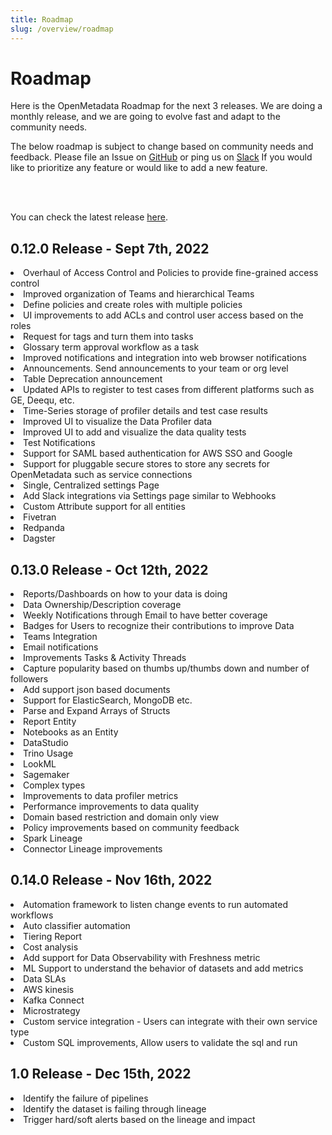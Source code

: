 ```yaml
---
title: Roadmap
slug: /overview/roadmap
---
```


# Roadmap

Here is the OpenMetadata Roadmap for the next 3 releases. We are doing a monthly release, and we are going to evolve fast
and adapt to the community needs.

The below roadmap is subject to change based on community needs and feedback. Please file an Issue on [GitHub](https://github.com/open-metadata/OpenMetadata/issues) 
or ping us on [Slack](https://slack.open-metadata.org/) If you would like to prioritize any feature or would like to add a new feature.

<br></br>

You can check the latest release [here](/overview/releases).

## 0.12.0 Release - Sept 7th, 2022

<TileContainer>
  <Tile
    title="Access Control and Policies"
    text=""
    background="yellow-70"
    bordercolor="yellow-70"
    link="https://github.com/open-metadata/OpenMetadata/issues/4199"
  >
    <li>Overhaul of Access Control and Policies to provide fine-grained access control</li>
    <li>Improved organization of Teams and hierarchical Teams</li>
    <li>Define policies and create roles with multiple policies</li>
    <li>UI improvements to add ACLs and control user access based on the roles</li>
  </Tile>
  <Tile
    title="Collaboration"
    text=""
    background="purple-70"
    bordercolor="purple-70"
    link=""
    size="half"
  >
    <li>Request for tags and turn them into tasks</li>
    <li>Glossary term approval workflow as a task</li>
    <li>Improved notifications and integration into web browser notifications</li>
    <li>Announcements. Send announcements to your team or org level</li>
    <li>Table Deprecation announcement</li>
  </Tile>
  <Tile
    title="Data Quality"
    text=""
    background="pink-70"
    bordercolor="pink-70"
    link="https://github.com/open-metadata/OpenMetadata/issues/4652"
  >
    <li>Updated APIs to register to test cases from different platforms such as GE, Deequ, etc.</li>
    <li>Time-Series storage of profiler details and test case results</li>
    <li>Improved UI to visualize the Data Profiler data</li>
    <li>Improved UI to add and visualize the data quality tests</li>
    <li>Test Notifications</li>
  </Tile>
  <Tile
    title="Security"
    text=""
    background="green-70"
    bordercolor="green-70"
    link="https://github.com/open-metadata/OpenMetadata/issues/5803"
    size="half"
  >
    <li>Support for SAML based authentication for AWS SSO and Google</li>
    <li>Support for pluggable secure stores to store any secrets for OpenMetadata such as service connections</li>
  </Tile>
  <Tile
    title="Site-Wide Settings"
    text=""
    background="yellow-70"
    bordercolor="blue-70"
  >
    <li>Single, Centralized settings Page</li>
    <li>Add Slack integrations via Settings page similar to Webhooks</li>
    <li>Custom Attribute support for all entities</li>
  </Tile>
  <Tile
    title="Connectors"
    text=""
    background="purple-70"
    bordercolor="blue-70"
  >
    <li>Fivetran</li>
    <li>Redpanda</li>
    <li>Dagster</li>
  </Tile>
</TileContainer>

## 0.13.0 Release - Oct 12th, 2022

<TileContainer>
  <Tile
    title="Data Intelligence"
    text=""
    background="yellow-70"
    bordercolor="yellow-70"
    link=""
  >
    <li>Reports/Dashboards on how to your data is doing</li>
    <li>Data Ownership/Description coverage</li>
    <li>Weekly Notifications through Email to have better coverage</li>
  </Tile>
  <Tile
    title="Collaboration"
    text=""
    background="purple-70"
    bordercolor="purple-70"
    link=""
    size="half"
  >
    <li>Badges for Users to recognize their contributions to improve Data</li>
    <li>Teams Integration</li>
    <li>Email notifications</li>
    <li>Improvements Tasks & Activity Threads</li>
    <li>Capture popularity based on thumbs up/thumbs down and number of followers</li>
  </Tile>
  <Tile
    title="Entities"
    text=""
    background="pink-70"
    bordercolor="pink-70"
  >
    <li>Add support json based documents</li>
    <li>Support for ElasticSearch, MongoDB etc.</li>
    <li>Parse and Expand Arrays of Structs</li>
    <li>Report Entity</li>
    <li>Notebooks as an Entity</li>
  </Tile>
  <Tile
    title="Connectors"
    text=""
    background="green-70"
    bordercolor="green-70"
  >
    <li>DataStudio</li>
    <li>Trino Usage</li>
    <li>LookML</li>
    <li>Sagemaker</li>
  </Tile>
  <Tile
    title="Data Quality"
    text=""
    background="yellow-70"
    bordercolor="yellow-70"
    link="https://github.com/open-metadata/OpenMetadata/issues/4652"
  >
    <li>Complex types</li>
    <li>Improvements to data profiler metrics</li>
    <li>Performance improvements to data quality</li>
  </Tile>
  <Tile
    title="Security"
    text=""
    background="purple-70"
    bordercolor="purple-70"
  >
    <li>Domain based restriction and domain only view</li>
    <li>Policy improvements based on community feedback</li>
  </Tile>
  <Tile
    title="Reverse Metadata"
    text="Support for propagating OpenMetadata description/tags to data sources such as snowflake, BigQuery, Redshift etc."
    background="pink-70"
    bordercolor="pink-70"
  />
  <Tile
    title="Lineage"
    text=""
    background="green-70"
    bordercolor="green-70"
  >
    <li>Spark Lineage</li>
    <li>Connector Lineage improvements</li>
  </Tile>
</TileContainer>

## 0.14.0 Release - Nov 16th, 2022

<TileContainer>
  <Tile
    title="Automation"
    text=""
    background="yellow-70"
    bordercolor="yellow-70"
  >
    <li>Automation framework to listen change events to run automated workflows</li>
    <li>Auto classifier automation</li>
  </Tile>
  <Tile
    title="Data Intelligence"
    text=""
    background="purple-70"
    bordercolor="purple-70"
  >
    <li>Tiering Report</li>
    <li>Cost analysis</li>
  </Tile>
  <Tile
    title="Data Observability"
    text=""
    background="pink-70"
    bordercolor="pink-70"
  >
    <li>Add support for Data Observability with Freshness metric</li>
    <li>ML Support to understand the behavior of datasets and add metrics</li>
    <li>Data SLAs</li>
  </Tile>
  <Tile
    title="Entities"
    text="Add external API endpoints"
    background="green-70"
    bordercolor="green-70"
  />
  <Tile
    title="Connectors"
    text=""
    background="yellow-70"
    bordercolor="blue-70"
  >
    <li>AWS kinesis</li>
    <li>Kafka Connect</li>
    <li>Microstrategy</li>
    <li>Custom service integration - Users can integrate with their own service type</li>
  </Tile>
  <Tile
    title="Data Quality"
    text=""
    background="purple-70"
    bordercolor="purple-70"
    link=""
  >
    <li>Custom SQL improvements, Allow users to validate the sql and run</li>
  </Tile>
</TileContainer>

## 1.0 Release - Dec 15th, 2022

<TileContainer>
  <Tile
    title="Announcing 1.0 Release"
    text="OpenMetadata Graduating 1.0 Release with many of our foundational features shipped"
    background="yellow-70"
    bordercolor="yellow-70"
  />
  <Tile
    title="Data Intelligence"
    text="Data Deletion Report"
    background="purple-70"
    bordercolor="purple-70"
  />
  <Tile
    title="Data Observability - Incident Management"
    text=""
    background="pink-70"
    bordercolor="pink-70"
  >
    <li>Identify the failure of pipelines</li>
    <li>Identify the dataset is failing through lineage</li>
    <li>Trigger hard/soft alerts based on the lineage and impact</li>
  </Tile>
</TileContainer>
